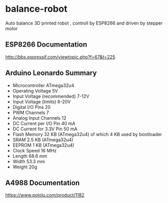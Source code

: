 # balance-robot
Auto balance 3D printed robot , controll by ESP8266 and driven by stepper motor



## ESP8266 Documentation
http://bbs.espressif.com/viewtopic.php?f=67&t=225

## Arduino Leonardo Summary
* Microcontroller	ATmega32u4
* Operating Voltage	5V
* Input Voltage (recommended)	7-12V
* Input Voltage (limits)	6-20V
* Digital I/O Pins	20
* PWM Channels	7
* Analog Input Channels	12
* DC Current per I/O Pin	40 mA
* DC Current for 3.3V Pin	50 mA
* Flash Memory	32 KB (ATmega32u4) of which 4 KB used by bootloader
* SRAM	2.5 KB (ATmega32u4)
* EEPROM	1 KB (ATmega32u4)
* Clock Speed	16 MHz
* Length	68.6 mm
* Width	53.3 mm
* Weight	20g


## A4988 Documentation
https://www.pololu.com/product/1182

